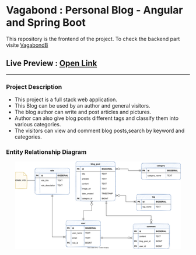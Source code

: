 # Vagabond : Personal Blog - Angular and Spring Boot

This repository is the frontend of the project. To check the backend part visite [VagabondB](https://github.com/OussamaKhouya/)

## Live Preview : [Open Link](https://vagabondf.vercel.app/)

---

### Project Description

- This project is a full stack web application.
- This Blog can be used by an author and general visitors.
- The blog author can write and post articles and pictures.
- Author can also give blog posts different tags and classify them into various categories.
- The visitors can view and comment blog posts,search by keyword and categories.

### Entity Relationship Diagram

<div align=center>
<img src="https://github.com/OussamaKhouya/my-personal-blog-springboot/blob/main/src/blog_ER_Diagram.drawio.svg" width="90%"/>
</div>
